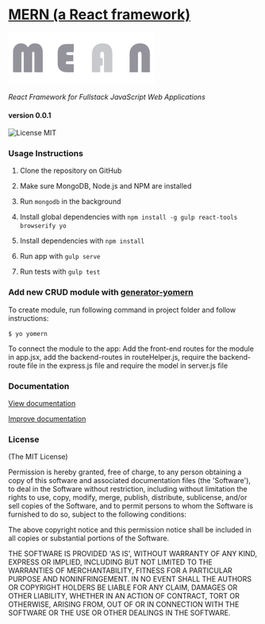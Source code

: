 # [MERN (a React framework)](http://mern.tech-dojo.org)      

![logo](app/images/mern.gif?raw=true)

*React Framework for Fullstack JavaScript Web Applications*

#### version 0.0.1

![License MIT](https://go-shields.herokuapp.com/license-MIT-blue.png)

### Usage Instructions

1. Clone the repository on GitHub

2. Make sure MongoDB, Node.js and NPM are installed

3. Run `mongodb` in the background

4. Install global dependencies with `npm install -g gulp react-tools browserify yo`

5. Install dependencies with `npm install`

6. Run app with `gulp serve`

7. Run tests with `gulp test`

### Add new CRUD module with [generator-yomern](https://www.npmjs.com/package/generator-yomern)

To create module, run following command in project folder and follow instructions:
```
$ yo yomern
```
To connect the module to the app:
Add the front-end routes for the module in app.jsx, add the backend-routes in routeHelper.js, require the backend-route file in the express.js file and require the model in server.js file

### Documentation
[View documentation](http://merndoc.tech-dojo.org)

[Improve documentation](https://github.com/tech-dojo/mern-doc)

### License

(The MIT License)

Permission is hereby granted, free of charge, to any person obtaining a copy of this software and associated documentation files (the 'Software'), to deal in the Software without restriction, including without limitation the rights to use, copy, modify, merge, publish, distribute, sublicense, and/or sell copies of the Software, and to permit persons to whom the Software is furnished to do so, subject to the following conditions:

The above copyright notice and this permission notice shall be included in all copies or substantial portions of the Software.

THE SOFTWARE IS PROVIDED 'AS IS', WITHOUT WARRANTY OF ANY KIND, EXPRESS OR IMPLIED, INCLUDING BUT NOT LIMITED TO THE WARRANTIES OF MERCHANTABILITY, FITNESS FOR A PARTICULAR PURPOSE AND NONINFRINGEMENT. IN NO EVENT SHALL THE AUTHORS OR COPYRIGHT HOLDERS BE LIABLE FOR ANY CLAIM, DAMAGES OR OTHER LIABILITY, WHETHER IN AN ACTION OF CONTRACT, TORT OR OTHERWISE, ARISING FROM, OUT OF OR IN CONNECTION WITH THE SOFTWARE OR THE USE OR OTHER DEALINGS IN THE SOFTWARE.

